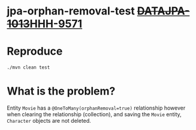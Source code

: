 # jpa-orphan-removal-test ~~[DATAJPA-1013](https://jira.spring.io/browse/DATAJPA-1013)~~[HHH-9571](https://hibernate.atlassian.net/browse/HHH-9571)

# Reproduce

`./mvn clean test`

# What is the problem?

Entity `Movie` has a `@OneToMany(orphanRemoval=true)` relationship 
however when clearing the relationship (collection), and saving the `Movie` entity, `Character` objects are not deleted.
